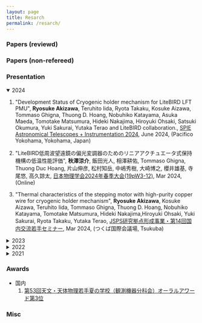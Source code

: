 ```yaml
---
layout: page
title: Resarch
permalink: /resarch/
---
```


### Papers (reviewd)
### Papers (non-refereed)
### Presentation

<details open>
<summary>2024</summary>

1. "Development Status of Cryogenic holder mechanism for LiteBIRD LFT PMU", __Ryosuke Akizawa__, Teruhito Iida, Ryota Takaku, Kosuke Aizawa, Tommaso Ghigna, Thuong D. Hoang, Nobuhiko Katayama, Asuka Maeda, Tomotake Matsumura, Hideki Nakajima, Hiroyuki Ohsaki, Satsuki Okumura, Yuki Sakurai, Yutaka Terao and LiteBIRD collaboration., [SPIE Astronomical Telescopes + Instrumentation 2024](https://spie.org/astronomical-telescopes-instrumentation/presentation/Development-status-of-the-cryogenic-holder-mechanism-for-LiteBIRD-LFT/13102-130), June 2024, (Pacifico Yokohama, Yokohama, Japan)

1. "LiteBIRD低周波望遠鏡の偏光変調器のためのリニアアクチュエータ式保持機構の低温性能評価", __秋澤涼介__, 飯田光人, 相澤耕佑, Tommaso Ghigna, Thuong Duc Hoang, 片山伸彦, 松村知岳, 中嶋秀樹, 大崎博之, 櫻井雄基, 寺尾悠, 高久諒太, [日本物理学会2024年春季大会(19pW3-12)](https://onsite.gakkai-web.net/jps/jps_search/2024sp/data2/html/programu.html#j19pW3), Mar 2024, (Online)

1. "Thermal characteristics of the stepping motor with high-purity copper wire for cryogenic holder mechanism", __Ryosuke Akizawa__, Kosuke Aizawa, Teruhito Iida, Tommaso Ghigna, Thuong D. Hoang, Nobuhiko Katayama, Tomotake Matsumura, Hideki Nakajima,Hiroyuki Ohsaki, Yuki Sakurai, Ryota Takaku, Yutaka Terao, [JSPS研究拠点形成事業・第14回国内交流若手セミナー](hhttps://cmb.phys.s.u-tokyo.ac.jp/c2c/2024/03/08/jsps%e7%a0%94%e7%a9%b6%e6%8b%a0%e7%82%b9%e5%bd%a2%e6%88%90%e4%ba%8b%e6%a5%ad%e3%83%bb%e7%ac%ac14%e5%9b%9e%e5%9b%bd%e5%86%85%e4%ba%a4%e6%b5%81%e8%8b%a5%e6%89%8b%e3%82%bb%e3%83%9f%e3%83%8a%e3%83%bc/), Mar 2024, (つくば国際会議場, Tsukuba)
</details>


<details markdown="1">
<summary>2023</summary>

1. "Development status of the cryogenic holder mechanism for LiteBIRD LFT PMU", __Ryosuke Akizawa__, [QUPosium2023](https://conference-indico.kek.jp/event/245/page/388-poster-presentation), Dec 2023, (Tsukuba International Congress Center, Tsukuba)

1. "LiteBIRD低周波望遠鏡の偏光変調器のための高純度銅線を用いたステッピングモーターの発熱特性", __秋澤涼介__, 飯田光人, 松村知岳, Thuong Duc Hoang, 高久諒太, 片山伸彦, 桜井雄基, Tommaso Ghigna, [日本物理学会第78回年次大会(17aS32-6)](https://onsite.gakkai-web.net/jps/jps_search/2023au/data2/html/programsj.html#j17aS32), Sep 2023, (Tohoku Univ., Miyagi)

1. "Development of cryogenic rotation mechanism of polarization modulator unit for LiteBIRD Low-Frequency Telescope", __Ryosuke Akizawa__, [53rd Summer School on Astronomy and Astrophysics](https://astro-wakate.sakura.ne.jp/ss2023/), Aug 2023, (The Univ. of Tokyo, Tokyo)

1. "Status report of LFT PMU", Ryota Takaku, Kosuke Aizawa, __Ryosuke Akizawa__, and dozens of others, LiteBIRD F2F meeting poster presentation June 2023, (The Univ. of Tokyo, Tokyo)
</details>

<details markdown="1">
<summary markdown="1">2022</summary>

1. [「連星ブラックホール合体による準固有振動（QNM）の高次モード探索」](https://www.icrr.u-tokyo.ac.jp/prwps/wp-content/uploads/2022Graviational-Wave-Asrtronomy.pdf), __秋澤涼介__, 井ノ上慎一, 田中康太郎, 加藤辰明, 田耕健也, 前田佳凜, ICRR Spring School 2022 Gravitational Wave Astronomy, Mar 2022, (Online)
</details>

<details>
<summary>2021</summary>

1. 「静電捕集型ラドン検出器の開発と湿度依存性の研究」, __秋澤涼介__, 黒川俊輔, 佐々木良輔, 印田朱音, 第15回KEKサマーチャレンジ, Aug 2021 - Mar 2022, (KEK, Tsukuba)
</details>


### Awards
- 国内
    1. [第53回天文・天体物理若手夏の学校（観測機器分科会）オーラルアワード第3位](https://astro-wakate.sakura.ne.jp/ss2023/award/index.html)

### Misc